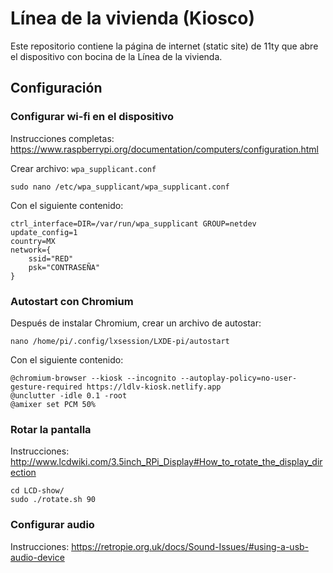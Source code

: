 # Línea de la vivienda (Kiosco)

Este repositorio contiene la página de internet (static site) de 11ty que abre el dispositivo con bocina de la Línea de la vivienda.

## Configuración

### Configurar wi-fi en el dispositivo

Instrucciones completas: https://www.raspberrypi.org/documentation/computers/configuration.html

Crear archivo: `wpa_supplicant.conf`

```
sudo nano /etc/wpa_supplicant/wpa_supplicant.conf
```

Con el siguiente contenido:

```
ctrl_interface=DIR=/var/run/wpa_supplicant GROUP=netdev
update_config=1
country=MX
network={
    ssid="RED"
    psk="CONTRASEÑA"
}
```

### Autostart con Chromium

Después de instalar Chromium, crear un archivo de autostar:

```
nano /home/pi/.config/lxsession/LXDE-pi/autostart
```

Con el siguiente contenido:

```
@chromium-browser --kiosk --incognito --autoplay-policy=no-user-gesture-required https://ldlv-kiosk.netlify.app
@unclutter -idle 0.1 -root
@amixer set PCM 50%
```

### Rotar la pantalla

Instrucciones: http://www.lcdwiki.com/3.5inch_RPi_Display#How_to_rotate_the_display_direction

```
cd LCD-show/
sudo ./rotate.sh 90
```

### Configurar audio

Instrucciones: https://retropie.org.uk/docs/Sound-Issues/#using-a-usb-audio-device
